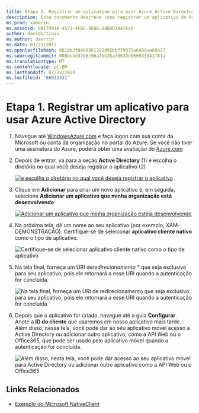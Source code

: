 ```yaml
---
title: Etapa 1. Registrar um aplicativo para usar Azure Active Directory
description: Este documento descreve como registrar um aplicativo do Azure com o Azure Active Directory para que ele possa ser acessado com segurança por clientes móveis.
ms.prod: xamarin
ms.assetid: 0B17991A-4573-4F6C-9E86-D4B9D1A47E4D
author: davidortinau
ms.author: daortin
ms.date: 03/23/2017
ms.openlocfilehash: 6b10b2fd489881292d95bbf79375a6488aa88a17
ms.sourcegitcommit: 008bcbd37b6c96a7be2baf0633d066931d41f61a
ms.translationtype: MT
ms.contentlocale: pt-BR
ms.lasthandoff: 07/22/2020
ms.locfileid: "86932531"
---
```

# <a name="step-1-register-an-app-to-use-azure-active-directory"></a>Etapa 1. Registrar um aplicativo para usar Azure Active Directory

1. Navegue até [WindowsAzure.com](https://manage.windowsazure.com) e faça logon com sua conta da Microsoft ou conta da organização no portal do Azure. Se você não tiver uma assinatura do Azure, poderá obter uma avaliação do [Azure.com](https://www.azure.com)

2. Depois de entrar, vá para a seção **Active Directory** (1) e escolha o diretório no qual você deseja registrar o aplicativo (2)

   [![e escolha o diretório no qual você deseja registrar o aplicativo](register-images/01.-active-directory-in-azure-portal-sml.jpg)](register-images/01.-active-directory-in-azure-portal.jpg#lightbox)

3. Clique em **Adicionar** para criar um novo aplicativo e, em seguida, selecione **Adicionar um aplicativo que minha organização está desenvolvendo**

   [![Adicionar um aplicativo que minha organização esteja desenvolvendo](register-images/02.-add-new-application-sml.jpg)](register-images/02.-add-new-application.jpg#lightbox)

4. Na próxima tela, dê um nome ao seu aplicativo (por exemplo, XAM-DEMONSTRAÇÃO).
   Certifique-se de selecionar **aplicativo cliente nativo** como o tipo de aplicativo.

   ![Certifique-se de selecionar aplicativo cliente nativo como o tipo de aplicativo](register-images/03.-app-name.jpg)

5. Na tela final, forneça um URI de*redirecionamento* * que seja exclusivo para seu aplicativo, pois ele retornará a esse URI quando a autenticação for concluída.

   ![Na tela final, forneça um URI de redirecionamento que seja exclusivo para seu aplicativo, pois ele retornará a esse URI quando a autenticação for concluída](register-images/04.-app-redirect.jpg)

6. Depois que o aplicativo for criado, navegue até a guia **Configurar** . Anote a **ID do cliente** que usaremos em nosso aplicativo mais tarde. Além disso, nessa tela, você pode dar ao seu aplicativo móvel acesso a Active Directory ou adicionar outro aplicativo, como a API Web ou o Office365, que pode ser usado pelo aplicativo móvel quando a autenticação for concluída.

   ![Além disso, nesta tela, você pode dar acesso ao seu aplicativo móvel para Active Directory ou adicionar outro aplicativo como a API Web ou o Office365](register-images/05.-configure.jpg)

## <a name="related-links"></a>Links Relacionados

- [Exemplo do Microsoft NativeClient](https://github.com/AzureADSamples/NativeClient-MultiTarget-DotNet)
